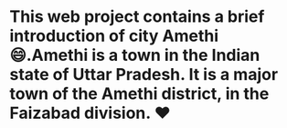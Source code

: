 # This web project contains a brief introduction of city Amethi :smile:.Amethi is a town in the Indian state of Uttar Pradesh. It is a major town of the Amethi district, in the Faizabad division. :heart: